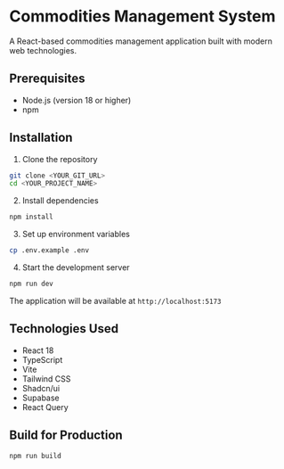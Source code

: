 
# Commodities Management System

A React-based commodities management application built with modern web technologies.

## Prerequisites

- Node.js (version 18 or higher)
- npm

## Installation

1. Clone the repository
```bash
git clone <YOUR_GIT_URL>
cd <YOUR_PROJECT_NAME>
```

2. Install dependencies
```bash
npm install
```

3. Set up environment variables
```bash
cp .env.example .env
```

4. Start the development server
```bash
npm run dev
```

The application will be available at `http://localhost:5173`

## Technologies Used

- React 18
- TypeScript
- Vite
- Tailwind CSS
- Shadcn/ui
- Supabase
- React Query

## Build for Production

```bash
npm run build
```

